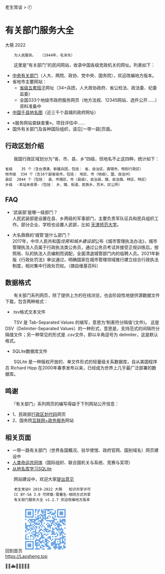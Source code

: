 老生常谈 > 🕘

有关部门服务大全
===============
大萌 2022

		为人民服务。	（1944年，毛泽东）

　　这里是“有关部门”的民间网站，收录中国各级党政机关的网址。列表如下：

+	[中央有关部门](zhongyang)（人大、两院、政协、党中央、国务院），欢迎改编地方版本。
+	省地市主要网站：
	  +	[省级五套班子](shengji)网址（34+兵团，人大政协政府、省公检法、政法委、纪委监委）
	  +	全国333个地级市政府服务网页[](dijishi)（地方法规、12345网站、选件公开……）资料准备中
+	[中国千县地名图](qianxian)（近三千个县城的政府网址）
-	«服务网站查缺查重»，项目评估中……
-	国外有关部门及各种国际组织，请见[一带一路]页面。


行政区划介绍
------------

　　我国行政区域划分为“省、市、县、乡”四级，但地名不止这四种，统计如下：

	省级	  35 个（含台港澳、新疆兵团，包括： 省、自治区、直辖市、特别行政区）
	地市级	 334 个（含16个副省级市，包括： 地区、市（地级）、盟、自治州）
	县区	2844 个（包括： 县、市辖区、市（县级）、自治县、旗、自治旗、林区、特区）
	乡级	-本站未收录-（包括： 乡、镇、街道、民族乡、苏木、区公所）

FAQ
----

*	‘武装部’是哪一级部门？  
	人民武装部是设置在县、乡两级的军事部门，主要负责军队征兵和民兵组织工作。部分企业、学校也设置人武部，比如 [天津师范大学](http://rmwzb.tjnu.edu.cn/bmjj.htm)。

*	大名鼎鼎的‘城管’是什么部门？  
	2017年，中华人民共和国*住房和城乡建设部*公布《城市管理执法办法》，城市管理执法人员属于行政执法类公务员，通过公务员考试并接受正规训练后，按照局、队的执法人员编制而调配，全面清退城管部门内的临聘人员。2021年新版《行政处罚法》审议通过，明确国家在城市管理领域推行建立综合行政执法制度，相对集中行政处罚权。（摘自维基百科）

数据格式
--------

　　有关部门系列网页，除了提供上方的在线浏览，也会阶段性地提供源数据文件下载，包含两种格式：

*	.tsv格式文本文件

　　TSV 是 Tab-Separated Values 的缩写，意思为‘制表符分隔值’(文件)。 这是DSV（Delimiter-Separated Values）的一种形式，意思是，支持范式的间隔符分隔值文件；另一种常见的形式是 .csv文件，即以半角逗号为 delimiter，这是默认格式。

*	SQLite数据库文件

　　SQLite 是一种版权开放的、单文件形式的轻量级关系数据库，自从美国程序员 Richard Hipp 在2000年春季发布以来，已经成为世界上几乎最广泛部署的数据库。

鸣谢
----
　　『有关部门』系列网页的编写得益于下列网站公开信息：
*	1、民政部[行政区划代码](http://www.mca.gov.cn/article/sj/xzqh/1980/)网页
*	2、国务院[互联网+政务服务](http://www.gov.cn/zhengce/zhuti/jjhlw_zwfw/)网站

相关页面
--------
+	一带一路有关部门[](ydyl)（世界各国概况、驻华使馆、政府官网、国别域名）网页建设中
+	[人类命运共同体](union)（国际组织、联合国机关与系统、竞赛与奖项）
+	[从地名库学习SQLite](diming4SQLite)

　　网站建设中，欢迎大家[提出意见](https://xoyondo.com/mb/yY8PqZMjKUgdcpn )

```
	老生常谈© 2019-2022 大萌   知识共享许可
	CC BY-SA 3.0 可转载-需署名-相同方式共享
	有关部门服务大全 v1.2.7 欢迎改编地方版本
```
回到首页<a href=".." title="返回老生常谈首页"><img src="../indexQR-Blue.png" /></a>  
https://Laosheng.top  
<!-- Global site tag (gtag.js) - Google Analytics -->
<script async src="https://www.googletagmanager.com/gtag/js?id=UA-179794713-1"></script>
<script>  window.dataLayer = window.dataLayer || [];
  function gtag(){dataLayer.push(arguments);}
  gtag('js', new Date());  gtag('config', 'UA-179794713-1');
</script>
🚨🚓🚑🚒🚌🧑‍🤝‍🧑
